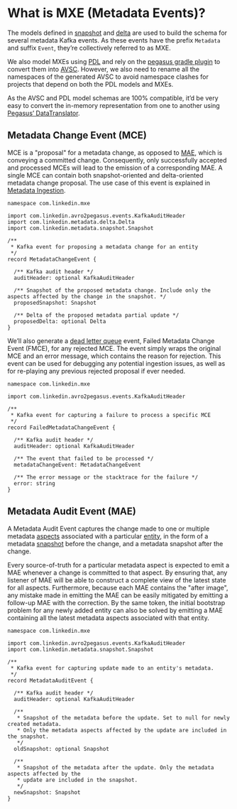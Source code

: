 # What is MXE (Metadata Events)?

The models defined in [snapshot](snapshot.md) and [delta](delta.md) are used to build the schema for several metadata Kafka events. As these events have the prefix `Metadata` and suffix `Event`, they’re collectively referred to as MXE.

We also model MXEs using [PDL](https://linkedin.github.io/rest.li/pdl_schema) and rely on the [pegasus gradle plugin](https://linkedin.github.io/rest.li/setup/gradle#generateavroschema) to convert them into [AVSC](https://avro.apache.org/docs/current/spec.html). However, we also need to rename all the namespaces of the generated AVSC to avoid namespace clashes for projects that depend on both the PDL models and MXEs. 

As the AVSC and PDL model schemas are 100% compatible, it’d be very easy to convert the in-memory representation from one to another using [Pegasus’ DataTranslator](https://linkedin.github.io/rest.li/avro_translation).

## Metadata Change Event (MCE)

MCE is a "proposal" for a metadata change, as opposed to [MAE](#metadata-audit-event), which is conveying a committed change. 
Consequently, only successfully accepted and processed MCEs will lead to the emission of a corresponding MAE. 
A single MCE can contain both snapshot-oriented and delta-oriented metadata change proposal. The use case of this event is explained in [Metadata Ingestion](../architecture/metadata-ingestion.md).

```
namespace com.linkedin.mxe

import com.linkedin.avro2pegasus.events.KafkaAuditHeader
import com.linkedin.metadata.delta.Delta
import com.linkedin.metadata.snapshot.Snapshot

/**
 * Kafka event for proposing a metadata change for an entity
 */
record MetadataChangeEvent {

  /** Kafka audit header */
  auditHeader: optional KafkaAuditHeader

  /** Snapshot of the proposed metadata change. Include only the aspects affected by the change in the snapshot. */
  proposedSnapshot: Snapshot

  /** Delta of the proposed metadata partial update */
  proposedDelta: optional Delta
}
```

We’ll also generate a [dead letter queue](https://en.wikipedia.org/wiki/Dead_letter_queue) event, Failed Metadata Change Event (FMCE), for any rejected MCE. The event simply wraps the original MCE and an error message, which contains the reason for rejection. This event can be used for debugging any potential ingestion issues, as well as for re-playing any previous rejected proposal if ever needed.

```
namespace com.linkedin.mxe

import com.linkedin.avro2pegasus.events.KafkaAuditHeader

/**
 * Kafka event for capturing a failure to process a specific MCE
 */
record FailedMetadataChangeEvent {

  /** Kafka audit header */
  auditHeader: optional KafkaAuditHeader

  /** The event that failed to be processed */
  metadataChangeEvent: MetadataChangeEvent

  /** The error message or the stacktrace for the failure */
  error: string
}
```

## Metadata Audit Event (MAE)

A Metadata Audit Event captures the change made to one or multiple metadata [aspects](aspect.md) associated with a particular [entity](entity.md), in the form of a metadata [snapshot](snapshot.md) before the change, and a metadata snapshot after the change.

Every source-of-truth for a particular metadata aspect is expected to emit a MAE whenever a change is committed to that aspect. By ensuring that, any listener of MAE will be able to construct a complete view of the latest state for all aspects. 
Furthermore, because each MAE contains the "after image", any mistake made in emitting the MAE can be easily mitigated by emitting a follow-up MAE with the correction. By the same token, the initial bootstrap problem for any newly added entity can also be solved by emitting a MAE containing all the latest metadata aspects associated with that entity.

```
namespace com.linkedin.mxe

import com.linkedin.avro2pegasus.events.KafkaAuditHeader
import com.linkedin.metadata.snapshot.Snapshot

/**
 * Kafka event for capturing update made to an entity's metadata.
 */
record MetadataAuditEvent {

  /** Kafka audit header */
  auditHeader: optional KafkaAuditHeader

  /**
   * Snapshot of the metadata before the update. Set to null for newly created metadata. 
   * Only the metadata aspects affected by the update are included in the snapshot.
   */
  oldSnapshot: optional Snapshot

  /**
   * Snapshot of the metadata after the update. Only the metadata aspects affected by the 
   * update are included in the snapshot.
   */
  newSnapshot: Snapshot
}
```

